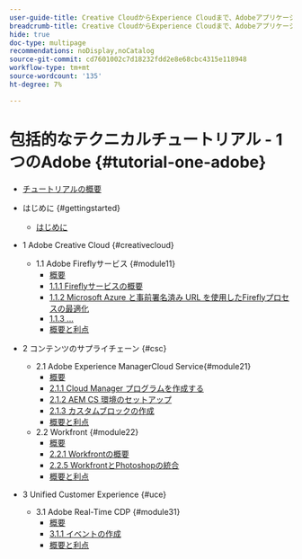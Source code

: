 ```yaml
---
user-guide-title: Creative CloudからExperience Cloudまで、Adobeアプリケーションに関する包括的なテクニカルチュートリアル
breadcrumb-title: Creative CloudからExperience Cloudまで、Adobeアプリケーションに関する包括的なテクニカルチュートリアル
hide: true
doc-type: multipage
recommendations: noDisplay,noCatalog
source-git-commit: cd7601002c7d18232fdd2e8e68cbc4315e118948
workflow-type: tm+mt
source-wordcount: '135'
ht-degree: 7%

---
```



# 包括的なテクニカルチュートリアル - 1 つのAdobe {#tutorial-one-adobe}

+ [チュートリアルの概要](/help/tutorial-one-adobe/overview.md)

+ はじめに {#gettingstarted}
   + [はじめに](/help/tutorial-one-adobe/modules/getting-started/getting-started.md)
+ 1 Adobe Creative Cloud {#creativecloud}
   + 1.1 Adobe Fireflyサービス {#module11}
      + [概要](/help/tutorial-one-adobe/modules/creative-cloud/module1.1/firefly-services.md)
      + [1.1.1 Fireflyサービスの概要](/help/tutorial-one-adobe/modules/creative-cloud/module1.1/ex1.md)
      + [1.1.2 Microsoft Azure と事前署名済み URL を使用したFireflyプロセスの最適化](/help/tutorial-one-adobe/modules/creative-cloud/module1.1/ex2.md)
      + [1.1.3 ...](/help/tutorial-one-adobe/modules/creative-cloud/module1.1/ex3.md)
      + [概要と利点](/help/tutorial-one-adobe/modules/creative-cloud/module1.1/summary.md)

+ 2 コンテンツのサプライチェーン {#csc}
   + 2.1 Adobe Experience ManagerCloud Service{#module21}
      + [概要](/help/tutorial-one-adobe/modules/csc/module2.1/aemcs.md)
      + [2.1.1 Cloud Manager プログラムを作成する](/help/tutorial-one-adobe/modules/csc/module2.1/ex1.md)
      + [2.1.2 AEM CS 環境のセットアップ](/help/tutorial-one-adobe/modules/csc/module2.1/ex2.md)
      + [2.1.3 カスタムブロックの作成](/help/tutorial-one-adobe/modules/csc/module2.1/ex3.md)
      + [概要と利点](/help/tutorial-one-adobe/modules/csc/module2.1/summary.md)
   + 2.2 Workfront {#module22}
      + [概要](/help/tutorial-one-adobe/modules/csc/module2.2/workfront.md)
      + [2.2.1 Workfrontの概要](/help/tutorial-one-adobe/modules/csc/module2.2/ex1.md)
      + [2.2.5 WorkfrontとPhotoshopの統合](/help/tutorial-one-adobe/modules/csc/module2.2/ex5.md)
      + [概要と利点](/help/tutorial-one-adobe/modules/csc/module2.2/summary.md)

+ 3 Unified Customer Experience {#uce}
   + 3.1 Adobe Real-Time CDP {#module31}
      + [概要](/help/tutorial-one-adobe/modules/uce/module3.1/rtcdp.md)
      + [3.1.1 イベントの作成](/help/tutorial-one-adobe/modules/uce/module3.1/ex1.md)
      + [概要と利点](/help/tutorial-one-adobe/modules/uce/module3.1/summary.md)

